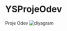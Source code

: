# YSProjeOdev
 Proje Odev
![diyagram](https://user-images.githubusercontent.com/77794522/122832380-ebce8c00-d2f3-11eb-8e36-9b90197d7fc8.PNG)
